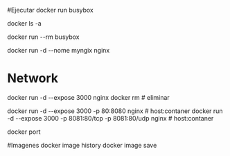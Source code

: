 #Ejecutar
docker run busybox

docker ls -a

docker run --rm busybox 

docker run -d --nome myngix nginx

# Network
docker run -d --expose 3000 nginx
docker rm # eliminar

docker run -d --expose 3000 -p 80:8080 nginx # host:contaner
docker run -d --expose 3000 -p 8081:80/tcp -p 8081:80/udp nginx # host:contaner

docker port

#Imagenes
docker image history
docker image save
